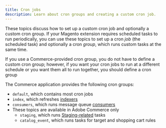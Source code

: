 ```yaml
---
title: Cron jobs
description: Learn about cron groups and creating a custom cron job.
---
```


These topics discuss how to set up a custom cron job and optionally a custom cron group. If your Magento extension requires scheduled tasks to run periodically, you can use these topics to set up a cron _job_ (the scheduled task) and optionally a cron _group_, which runs custom tasks at the same time.

If you use a Commerce-provided cron group, you do not have to define a custom cron group; however, if you want your cron jobs to run at a different schedule or you want them all to run together, you should define a cron group

The Commerce application provides the following cron groups:

- `default`, which contains most cron jobs
- `index`, which refreshes [indexers](../cli/manage-indexers.md)
- `consumers`, which runs message queue [consumers](../cli/start-message-queues.md)
- These topics are available in Adobe Commerce only
  - `staging`, which runs [Staging-related](https://docs.magento.com/user-guide/cms/content-staging.html) tasks
  - `catalog_event`, which runs tasks for target and shopping cart rules
